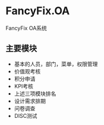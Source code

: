 # FancyFix.OA
  FancyFix OA系统
  
## 主要模块
* 基本的人员，部门，菜单，权限管理
* 价值观考核
* 积分申请
* KPI考核
* 上述三项模块排名
* 设计需求排期
* 问卷调查
* DISC测试
